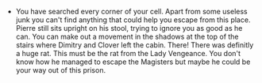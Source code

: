 - You have searched every corner of your cell. Apart from some useless junk you can't find anything that could help you escape from this place. Pierre still sits upright on his stool, trying to ignore you as good as he can. You can make out a movement in the shadows at the top of the stairs where Dimitry and Clover left the cabin. There! There was definitly a huge rat. This must be the rat from the Lady Vengeance. You don't know how he managed to escape the Magisters but maybe he could be your way out of this prison.